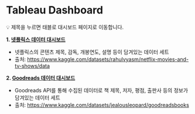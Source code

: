 # Tableau Dashboard
💡 제목을 누르면 태블로 대시보드 페이지로 이동합니다.


**1. [넷플릭스 데이터 대시보드](https://public.tableau.com/app/profile/.58926695/viz/Netflix_EDA_dashboard/1?publish=yes)**
- 넷플릭스의 콘텐츠 제목, 감독, 개봉연도, 설명 등이 담겨있는 데이터 세트
- 출처: https://www.kaggle.com/datasets/rahulvyasm/netflix-movies-and-tv-shows/data

**2. [Goodreads 데이터 대시보드](https://public.tableau.com/app/profile/.58926695/viz/GoodreadsBooksDashboard/1?publish=yes)**
- Goodreads API를 통해 수집된 데이터로 책 제목, 저자, 평점, 출판사 등의 정보가 담겨있는 데이터 세트
- 출처: https://www.kaggle.com/datasets/jealousleopard/goodreadsbooks
